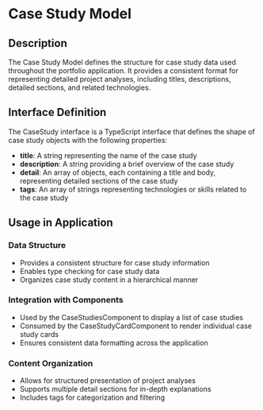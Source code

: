 # Case Study Model

## Description
The Case Study Model defines the structure for case study data used throughout the portfolio application. It provides a consistent format for representing detailed project analyses, including titles, descriptions, detailed sections, and related technologies.

## Interface Definition
The CaseStudy interface is a TypeScript interface that defines the shape of case study objects with the following properties:

- **title**: A string representing the name of the case study
- **description**: A string providing a brief overview of the case study
- **detail**: An array of objects, each containing a title and body, representing detailed sections of the case study
- **tags**: An array of strings representing technologies or skills related to the case study

## Usage in Application

### Data Structure
- Provides a consistent structure for case study information
- Enables type checking for case study data
- Organizes case study content in a hierarchical manner

### Integration with Components
- Used by the CaseStudiesComponent to display a list of case studies
- Consumed by the CaseStudyCardComponent to render individual case study cards
- Ensures consistent data formatting across the application

### Content Organization
- Allows for structured presentation of project analyses
- Supports multiple detail sections for in-depth explanations
- Includes tags for categorization and filtering
